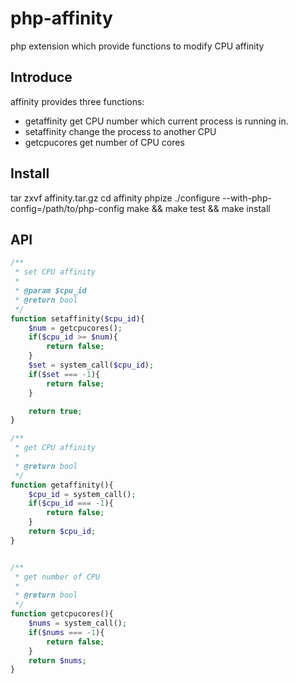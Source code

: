 php-affinity
==================
php extension which provide functions to modify CPU affinity

Introduce
------------------
affinity provides three functions:
+ getaffinity get CPU number which current process is running in.
+ setaffinity change the process to another CPU
+ getcpucores get number of CPU cores

Install
---------------------
tar zxvf affinity.tar.gz
cd affinity
phpize
./configure --with-php-config=/path/to/php-config
make && make test && make install

API
---------------------
```php
/**
 * set CPU affinity
 *
 * @param $cpu_id
 * @return bool
 */
function setaffinity($cpu_id){
    $num = getcpucores();
    if($cpu_id >= $num){
        return false;
    }
    $set = system_call($cpu_id);
    if($set === -1){
        return false;
    }

    return true;
}

/**
 * get CPU affinity
 *
 * @return bool
 */
function getaffinity(){
    $cpu_id = system_call();
    if($cpu_id === -1){
        return false;
    }
    return $cpu_id;
}


/**
 * get number of CPU
 *
 * @return bool
 */
function getcpucores(){
    $nums = system_call();
    if($nums === -1){
        return false;
    }
    return $nums;
}
```